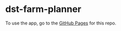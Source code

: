 # dst-farm-planner

To use the app, go to the [GitHub Pages](https://lyuhau.github.io/dst-farm-planner/) for this repo.
